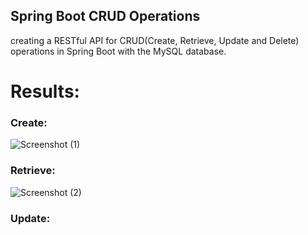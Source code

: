 <h2>Spring Boot CRUD Operations</h2>

creating a RESTful API for CRUD(Create, Retrieve, Update and Delete) operations in Spring Boot with the MySQL database.

<h1>Results:</h1>

<h3>Create:</h3>

![Screenshot (1)](https://github.com/user-attachments/assets/0ca3096d-9cae-4bbc-9238-112c7e81d261)



<h3>Retrieve:</h3>

![Screenshot (2)](https://github.com/user-attachments/assets/af52d2e7-fa5a-4efa-995e-157204a57890)


<h3>Update:</h3>
